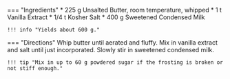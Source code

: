 === "Ingredients"
    * 225 g Unsalted Butter, room temperature, whipped
    * 1 t Vanilla Extract
    * 1/4 t Kosher Salt
    * 400 g Sweetened Condensed Milk

    !!! info "Yields about 600 g."

=== "Directions"
    Whip butter until aerated and fluffy. Mix in vanilla extract and salt until just incorporated. Slowly stir in sweetened condensed milk.

    !!! tip "Mix in up to 60 g powdered sugar if the frosting is broken or not stiff enough."

[^1]:
    White, Chelsey. ["Russian Buttercream."](https://chelsweets.com/2020/01/06/russian-buttercream/) *Chelsweets.* 6 January 2020.
